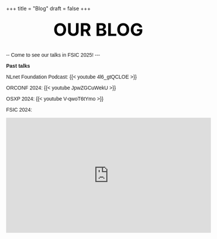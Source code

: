 +++
title = "Blog"
draft = false
+++
<style>
.page-title {
    font-size: 48px; /* Adjust size as needed */
    font-weight: bold;
    text-align: center; /* Centers the text */
    color: black;
    margin-top: 20px;
}
</style>
<h1 class="page-title">OUR BLOG</h1>
<div style="width: 100%; margin: 0 auto; text-align: left; font-family: 'Comfortaa', sans-serif;">

-- Come to see our talks in FSIC 2025! ---

**Past talks**

NLnet Foundation Podcast: {{< youtube 4l6_gtQCLOE >}}

ORCONF 2024: {{< youtube JpwZGCuWekU >}}

OSXP 2024: {{< youtube V-qwoT6tYmo >}}

FSIC 2024:
   <iframe width="560" height="315" src="https://peertube6.f-si.org/videos/embed/u9UxBw9Vhxmdt1KPhUgSW3" 
frameborder="0" allowfullscreen></iframe>

</div>